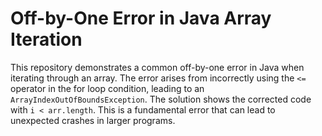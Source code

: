 # Off-by-One Error in Java Array Iteration

This repository demonstrates a common off-by-one error in Java when iterating through an array. The error arises from incorrectly using the `<=` operator in the for loop condition, leading to an `ArrayIndexOutOfBoundsException`. The solution shows the corrected code with `i < arr.length`. This is a fundamental error that can lead to unexpected crashes in larger programs.
